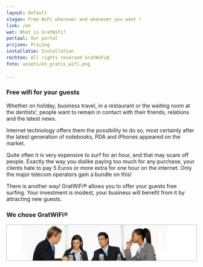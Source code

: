 ```yaml
---
layout: default
slogan: Free WiFi wherever and whenever you want !
link: /en
wat: What is GratWiFi?
portaal: Our portal
prijzen: Pricing
installatie: Installation
rechten: All rights reserved GratWiFi@
foto: assets/en_gratis_wifi.png

---
```


### Free wifi for your guests

Whether on holiday, business travel, in a restaurant or the waiting room at the dentists’, people want to remain in contact with their friends, relations and the latest news.

Internet technology offers them the possibility to do so, most certainly after the latest generation of notebooks, PDA and iPhones appeared on the market.

Quite often it is very expensive to surf for an hour, and that may scare off people. Exactly the way you dislike paying too much for any purchase, your clients hate to pay 5 Euros or more extra for one hour on the internet. Only the major telecom operators gain a bundle on this!

There is another way! GratWiFi® allows you to offer your guests free surfing. Your investment is modest, your business will benefit from it by attracting new guests.

### We chose GratWiFi®

![](assets/people.png)
